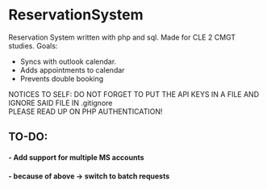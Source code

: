# ReservationSystem
Reservation System written with php and sql. Made for CLE 2 CMGT studies. 
Goals: 
  - Syncs with outlook calendar.
  - Adds appointments to calendar
  - Prevents double booking

NOTICES TO SELF:
DO NOT FORGET TO PUT THE API KEYS IN A FILE AND IGNORE SAID FILE IN .gitignore  
PLEASE READ UP ON PHP AUTHENTICATION!

## TO-DO:
#### - Add support for multiple MS accounts
#### - because of above -> switch to batch requests
